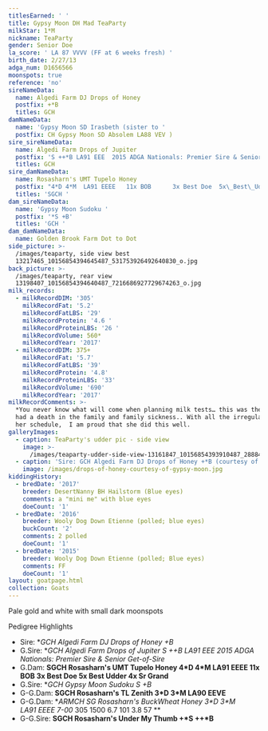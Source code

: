 ```yaml
---
titlesEarned: ' '
title: Gypsy Moon DH Mad TeaParty
milkStar: 1*M
nickname: TeaParty
gender: Senior Doe
la_score: ' LA 87 VVVV (FF at 6 weeks fresh) '
birth_date: 2/27/13
adga_num: D1656566
moonspots: true
reference: 'no'
sireNameData:
  name: Algedi Farm DJ Drops of Honey
  postfix: +*B
  titles: GCH
damNameData:
  name: 'Gypsy Moon SD Irasbeth (sister to '
  postfix: CH Gypsy Moon SD Absolem LA88 VEV )
sire_sireNameData:
  name: Algedi Farm Drops of Jupiter
  postfix: 'S ++*B LA91 EEE  2015 ADGA Nationals: Premier Sire & Senior Get-of-Sire '
  titles: GCH
sire_damNameData:
  name: Rosasharn's UMT Tupelo Honey
  postfix: "4*D 4*M  LA91 EEEE   11x BOB      3x Best Doe  5x\_Best\_Udder    4x Sr Grand"
  titles: 'SGCH '
dam_sireNameData:
  name: 'Gypsy Moon Sudoku '
  postfix: '*S +B'
  titles: 'GCH '
dam_damNameData:
  name: Golden Brook Farm Dot to Dot
side_picture: >-
  /images/teaparty, side view best
  13217465_10156854394645487_531753926492640830_o.jpg
back_picture: >-
  /images/teaparty, rear view
  13198407_10156854394640487_7216686927729674263_o.jpg
milk_records:
  - milkRecordDIM: '305'
    milkRecordFat: '5.2'
    milkRecordFatLBS: '29'
    milkRecordProtein: '4.6 '
    milkRecordProteinLBS: '26 '
    milkRecordVolume: 560*
    milkRecordYear: '2017'
  - milkRecordDIM: 375+
    milkRecordFat: '5.7'
    milkRecordFatLBS: '39'
    milkRecordProtein: '4.8'
    milkRecordProteinLBS: '33'
    milkRecordVolume: '690'
    milkRecordYear: '2017'
milkRecordComments: >-
  *You never know what will come when planning milk tests… this was the year we
  had a death in the family and family sickness.. With all the irregularities in
  her schedule,  I am proud that she did this well.
galleryImages:
  - caption: TeaParty's udder pic - side view
    image: >-
      /images/teaparty-udder-side-view-13161847_10156854393910487_2888433877850064385_o.jpg
  - caption: 'Sire: GCH Algedi Farm DJ Drops of Honey +*B (courtesy of Gypsy Moon)'
    image: /images/drops-of-honey-courtesy-of-gypsy-moon.jpg
kiddingHistory:
  - bredDate: '2017'
    breeder: DesertNanny BH Hailstorm (Blue eyes)
    comments: a "mini me" with blue eyes
    doeCount: '1'
  - bredDate: '2016'
    breeder: Wooly Dog Down Etienne (polled; blue eyes)
    buckCount: '2'
    comments: 2 polled
    doeCount: '1'
  - bredDate: '2015'
    breeder: Wooly Dog Down Etienne (polled; Blue eyes)
    comments: FF
    doeCount: '1'
layout: goatpage.html
collection: Goats
---
```

Pale gold and white with small dark moonspots

Pedigree Highlights

* Sire:  **GCH Algedi Farm DJ Drops of Honey +*B**
* G.Sire:  **GCH Algedi Farm Drops of Jupiter S ++*B LA91 EEE  _2015 ADGA Nationals: Premier Sire & Senior Get-of-Sire_**
* G.Dam: **SGCH Rosasharn's UMT Tupelo Honey  4\*D 4\*M  LA91 EEEE  11x BOB      3x Best Doe  5x Best Udder    4x Sr Grand**
* G.Sire:  **GCH Gypsy Moon Sudoku *S +B**
* G-G.Dam:  **SGCH Rosasharn's TL Zenith  3\*D 3\*M  LA90 EEVE**
* G-G.Dam: **ARMCH SG Rosasharn's BuckWheat Honey 3\*D 3\*M   LA91 EEEE 7-00* 305 1500 6.7 101 3.8 57 **
* G-G.Sire:  **SGCH   Rosasharn's Under My Thumb +\*S ++\*B**
